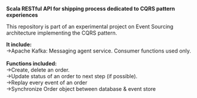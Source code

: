 **Scala RESTful API for shipping process dedicated to CQRS pattern experiences**  

This repository is part of an experimental project on Event Sourcing architecture implementing the CQRS pattern.

**It include:** <br/>
->Apache Kafka: Messaging agent service. Consumer functions used only.<br/>
<br/>
**Functions included:** <br/>
->Create, delete an order.<br/>
->Update status of an order to next step (if possible).<br/>
->Replay every event of an order<br/>
->Synchronize Order object between database & event store